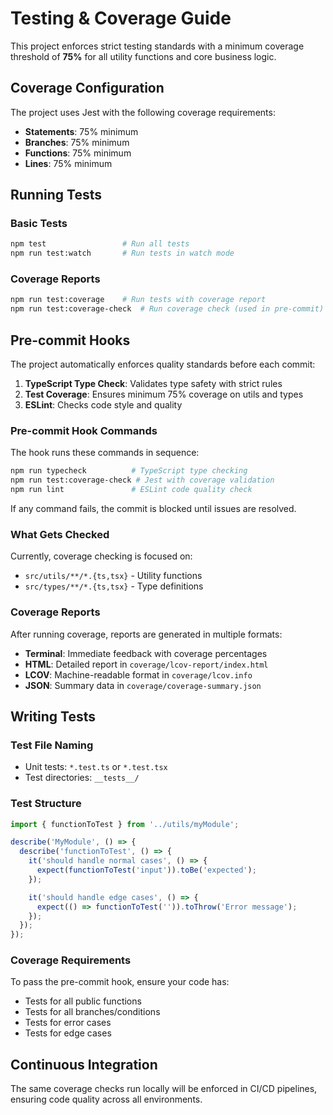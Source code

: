 # Testing & Coverage Guide

This project enforces strict testing standards with a minimum coverage threshold of **75%** for all utility functions and core business logic.

## Coverage Configuration

The project uses Jest with the following coverage requirements:

- **Statements**: 75% minimum
- **Branches**: 75% minimum  
- **Functions**: 75% minimum
- **Lines**: 75% minimum

## Running Tests

### Basic Tests
```bash
npm test                 # Run all tests
npm run test:watch       # Run tests in watch mode
```

### Coverage Reports
```bash
npm run test:coverage    # Run tests with coverage report
npm run test:coverage-check  # Run coverage check (used in pre-commit)
```

## Pre-commit Hooks

The project automatically enforces quality standards before each commit:

1. **TypeScript Type Check**: Validates type safety with strict rules
2. **Test Coverage**: Ensures minimum 75% coverage on utils and types
3. **ESLint**: Checks code style and quality

### Pre-commit Hook Commands
The hook runs these commands in sequence:
```bash
npm run typecheck          # TypeScript type checking
npm run test:coverage-check # Jest with coverage validation
npm run lint               # ESLint code quality check
```

If any command fails, the commit is blocked until issues are resolved.

### What Gets Checked

Currently, coverage checking is focused on:
- `src/utils/**/*.{ts,tsx}` - Utility functions
- `src/types/**/*.{ts,tsx}` - Type definitions

### Coverage Reports

After running coverage, reports are generated in multiple formats:
- **Terminal**: Immediate feedback with coverage percentages
- **HTML**: Detailed report in `coverage/lcov-report/index.html`
- **LCOV**: Machine-readable format in `coverage/lcov.info`
- **JSON**: Summary data in `coverage/coverage-summary.json`

## Writing Tests

### Test File Naming
- Unit tests: `*.test.ts` or `*.test.tsx`
- Test directories: `__tests__/`

### Test Structure
```typescript
import { functionToTest } from '../utils/myModule';

describe('MyModule', () => {
  describe('functionToTest', () => {
    it('should handle normal cases', () => {
      expect(functionToTest('input')).toBe('expected');
    });

    it('should handle edge cases', () => {
      expect(() => functionToTest('')).toThrow('Error message');
    });
  });
});
```

### Coverage Requirements

To pass the pre-commit hook, ensure your code has:
- Tests for all public functions
- Tests for all branches/conditions
- Tests for error cases
- Tests for edge cases

## Continuous Integration

The same coverage checks run locally will be enforced in CI/CD pipelines, ensuring code quality across all environments.